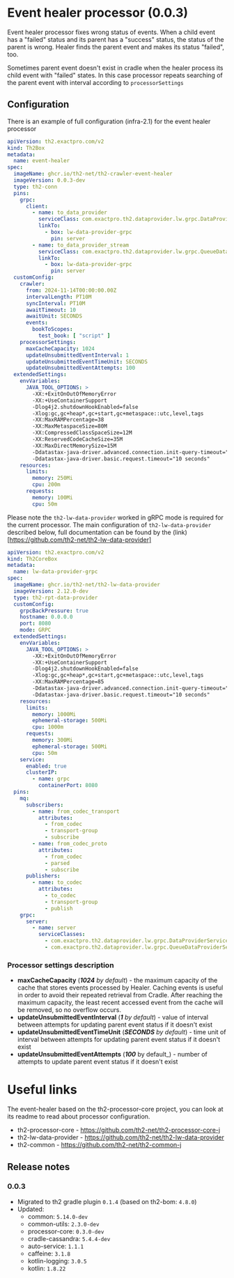 # Event healer processor (0.0.3)

Event healer processor fixes wrong status of events. When a child event has a "failed" status and its parent
has a "success" status, the status of the parent is wrong. Healer finds the parent event and makes its status "failed", too.

Sometimes parent event doesn't exist in cradle when the healer process its child event with "failed" states. 
In this case processor repeats searching of the parent event with interval according to `processorSettings`

## Configuration

There is an example of full configuration (infra-2.1) for the event healer processor

```yaml
apiVersion: th2.exactpro.com/v2
kind: Th2Box
metadata:
  name: event-healer
spec:
  imageName: ghcr.io/th2-net/th2-crawler-event-healer
  imageVersion: 0.0.3-dev
  type: th2-conn
  pins:
    grpc:
      client:
        - name: to_data_provider
          serviceClass: com.exactpro.th2.dataprovider.lw.grpc.DataProviderService
          linkTo:
            - box: lw-data-provider-grpc
              pin: server
        - name: to_data_provider_stream
          serviceClass: com.exactpro.th2.dataprovider.lw.grpc.QueueDataProviderService
          linkTo:
            - box: lw-data-provider-grpc
              pin: server
  customConfig:
    crawler:
      from: 2024-11-14T00:00:00.00Z
      intervalLength: PT10M
      syncInterval: PT10M
      awaitTimeout: 10
      awaitUnit: SECONDS
      events:
        bookToScopes:
          test_book: [ "script" ]
    processorSettings:
      maxCacheCapacity: 1024
      updateUnsubmittedEventInterval: 1
      updateUnsubmittedEventTimeUnit: SECONDS
      updateUnsubmittedEventAttempts: 100
  extendedSettings:
    envVariables:
      JAVA_TOOL_OPTIONS: >
        -XX:+ExitOnOutOfMemoryError
        -XX:+UseContainerSupport
        -Dlog4j2.shutdownHookEnabled=false
        -Xlog:gc,gc+heap*,gc+start,gc+metaspace::utc,level,tags
        -XX:MaxRAMPercentage=38
        -XX:MaxMetaspaceSize=80M
        -XX:CompressedClassSpaceSize=12M
        -XX:ReservedCodeCacheSize=35M
        -XX:MaxDirectMemorySize=15M
        -Ddatastax-java-driver.advanced.connection.init-query-timeout="5000 milliseconds"
        -Ddatastax-java-driver.basic.request.timeout="10 seconds"
    resources:
      limits:
        memory: 250Mi
        cpu: 200m
      requests:
        memory: 100Mi
        cpu: 50m
```

Please note the `th2-lw-data-provider` worked in gRPC mode is required for the current processor.
The main configuration of `th2-lw-data-provider` described below, full documentation can be found by the (link)[https://github.com/th2-net/th2-lw-data-provider]

```yaml
apiVersion: th2.exactpro.com/v2
kind: Th2CoreBox
metadata:
  name: lw-data-provider-grpc
spec:
  imageName: ghcr.io/th2-net/th2-lw-data-provider
  imageVersion: 2.12.0-dev
  type: th2-rpt-data-provider
  customConfig:
    grpcBackPressure: true
    hostname: 0.0.0.0
    port: 8080
    mode: GRPC
  extendedSettings:
    envVariables:
      JAVA_TOOL_OPTIONS: >
        -XX:+ExitOnOutOfMemoryError
        -XX:+UseContainerSupport 
        -Dlog4j2.shutdownHookEnabled=false
        -Xlog:gc,gc+heap*,gc+start,gc+metaspace::utc,level,tags
        -XX:MaxRAMPercentage=85
        -Ddatastax-java-driver.advanced.connection.init-query-timeout="5000 milliseconds"
        -Ddatastax-java-driver.basic.request.timeout="10 seconds"
    resources:
      limits:
        memory: 1000Mi
        ephemeral-storage: 500Mi
        cpu: 1000m
      requests:
        memory: 300Mi
        ephemeral-storage: 500Mi
        cpu: 50m
    service:
      enabled: true
      clusterIP:
        - name: grpc
          containerPort: 8080
  pins:
    mq:
      subscribers:
        - name: from_codec_transport
          attributes:
            - from_codec
            - transport-group
            - subscribe
        - name: from_codec_proto
          attributes:
            - from_codec
            - parsed
            - subscribe
      publishers:
        - name: to_codec
          attributes:
            - to_codec
            - transport-group
            - publish
    grpc:
      server:
        - name: server
          serviceClasses:
            - com.exactpro.th2.dataprovider.lw.grpc.DataProviderService
            - com.exactpro.th2.dataprovider.lw.grpc.QueueDataProviderService
```

### Processor settings description

+ **maxCacheCapacity** (_**1024** by default_) - the maximum capacity of the cache that stores
  events processed by Healer. Caching events is useful in order to
  avoid their repeated retrieval from Cradle.
  After reaching the maximum capacity, the least recent accessed event
  from the cache will be removed, so no overflow occurs.
+ **updateUnsubmittedEventInterval** (_**1** by default_) - value of interval between attempts for updating parent event status if it doesn't exist
+ **updateUnsubmittedEventTimeUnit** (_**SECONDS** by default_) - time unit of interval between attempts for updating parent event status if it doesn't exist
+ **updateUnsubmittedEventAttempts** (_**100**_ by default_) - number of attempts to update parent event status if it doesn't exist

# Useful links

The event-healer based on the th2-processor-core project, you can look at its readme to read about processor configuration.   

+ th2-processor-core - https://github.com/th2-net/th2-processor-core-j
+ th2-lw-data-provider - https://github.com/th2-net/th2-lw-data-provider
+ th2-common - https://github.com/th2-net/th2-common-j

## Release notes

### 0.0.3
* Migrated to th2 gradle plugin `0.1.4` (based on th2-bom: `4.8.0`)
* Updated:
  * common: `5.14.0-dev`
  * common-utils: `2.3.0-dev`
  * processor-core: `0.3.0-dev`
  * cradle-cassandra: `5.4.4-dev`
  * auto-service: `1.1.1`
  * caffeine: `3.1.8`
  * kotlin-logging: `3.0.5`
  * kotlin: `1.8.22`